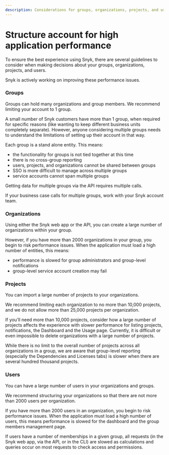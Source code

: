 ```yaml
---
description: Considerations for groups, organizations, projects, and users
---
```


# Structure account for high application performance

To ensure the best experience using Snyk, there are several guidelines to consider when making decisions about your groups, organizations, projects, and users.

Snyk is actively working on improving these performance issues.

### Groups

Groups can hold many organizations and group members. We recommend limiting your account to 1 group.

A small number of Snyk customers have more than 1 group, when required for specific reasons (like wanting to keep different business units completely separate). However, anyone considering multiple groups needs to understand the limitations of setting up their account in that way.

Each group is a stand alone entity. This means:

* the functionality for groups is not tied together at this time
* there is no cross-group reporting
* users, projects, and organizations cannot be shared between groups
* SSO is more difficult to manage across multiple groups
* service accounts cannot span multiple groups

Getting data for multiple groups via the API requires multiple calls.

If your business case calls for multiple groups, work with your Snyk account team.

### Organizations

Using either the Snyk web app or the API, you can create a large number of organizations within your group.

However, if you have more than 2000 organizations in your group, you begin to risk performance issues. When the application must load a high number of entities, this means:

* performance is slowed for group administrators and group-level notifications
* group-level service account creation may fail

### Projects

You can import a large number of projects to your organizations.

We recommend limiting each organization to no more than 10,000 projects, and we do not allow more than 25,000 projects per organization.

If you’ll need more than 10,000 projects, consider how a large number of projects affects the experience with slower performance for listing projects, notifications, the Dashboard and the Usage page. Currently, it is difficult or even impossible to delete organizations with a large number of projects.

While there is no limit to the overall number of projects across all organizations in a group, we are aware that group-level reporting (especially the Dependencies and Licenses tabs) is slower when there are several hundred thousand projects.

### Users

You can have a large number of users in your organizations and groups.

We recommend structuring your organizations so that there are not more than 2000 users per organization.

If you have more than 2000 users in an organization, you begin to risk performance issues. When the application must load a high number of users, this means performance is slowed for the dashboard and the group members management page.

If users have a number of memberships in a given group, all requests (in the Snyk web app, via the API, or in the CLI) are slowed as calculations and queries occur on most requests to check access and permissions.
